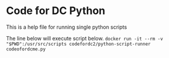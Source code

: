 # Code for DC Python
This is a help file for running single python scripts

The line below will execute script below.
`docker run -it --rm -v "$PWD":/usr/src/scripts codefordc2/python-script-runner codeofordcme.py`